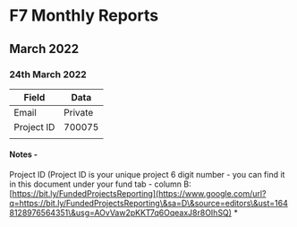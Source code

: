 # F7 Monthly Reports

## March 2022

### 24th March 2022



| Field      | Data    |
| ---------- | ------- |
| Email      | Private |
| Project ID | 700075  |
|            |         |



#### Notes -

Project ID (Project ID is your unique project 6 digit number - you can find it in this document under your fund tab - column B: [https://bit.ly/FundedProjectsReporting](https://www.google.com/url?q=https://bit.ly/FundedProjectsReporting\&sa=D\&source=editors\&ust=1648128976564351\&usg=AOvVaw2pKKT7q6OqeaxJ8r8OIhSQ) \*


